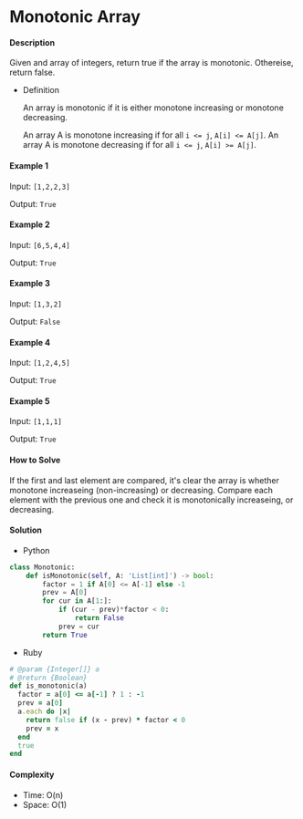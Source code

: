 # Monotonic Array

#### Description

Given and array of integers, return true if the array is monotonic. Othereise, return false.

- Definition

    An array is monotonic if it is either monotone increasing or monotone decreasing.

    An array A is monotone increasing if for all `i <= j`, `A[i] <= A[j]`.  An array A is monotone decreasing if for all `i <= j`, `A[i] >= A[j]`.

#### Example 1
Input: `[1,2,2,3]`

Output: `True`

#### Example 2
Input: `[6,5,4,4]`

Output: `True`

#### Example 3
Input: `[1,3,2]`

Output: `False`

#### Example 4
Input: `[1,2,4,5]`

Output: `True`

#### Example 5
Input: `[1,1,1]`

Output: `True`

#### How to Solve

If the first and last element are compared, it's clear the array is whether monotone increaseing (non-increasing) or decreasing.
Compare each element with the previous one and check it is monotonically increaseing, or decreasing.

#### Solution
- Python

```python
class Monotonic:
    def isMonotonic(self, A: 'List[int]') -> bool:
        factor = 1 if A[0] <= A[-1] else -1
        prev = A[0]
        for cur in A[1:]:
            if (cur - prev)*factor < 0:
                return False
            prev = cur
        return True
```

- Ruby

```ruby
# @param {Integer[]} a
# @return {Boolean}
def is_monotonic(a)
  factor = a[0] <= a[-1] ? 1 : -1
  prev = a[0]
  a.each do |x|
    return false if (x - prev) * factor < 0
    prev = x
  end
  true
end
```

#### Complexity
- Time: O(n)
- Space: O(1)